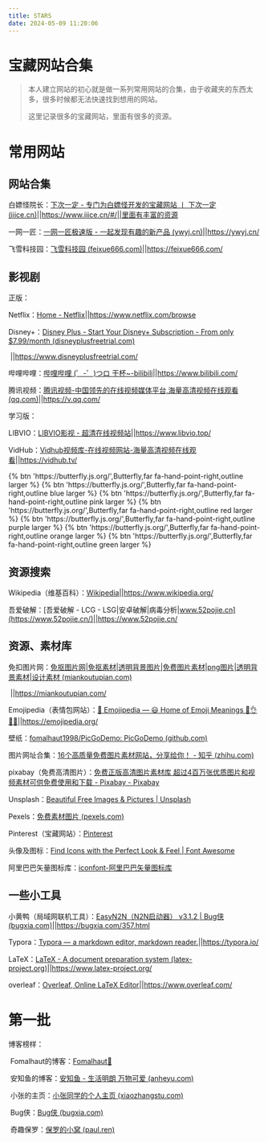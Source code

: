 ```yaml
---
title: STARS
date: 2024-05-09 11:20:06
---
```


# 宝藏网站合集

> 本人建立网站的初心就是做一系列常用网站的合集，由于收藏夹的东西太多，很多时候都无法快速找到想用的网站。
>
> 这里记录很多的宝藏网站，里面有很多的资源。

# 常用网站

## 网站合集

白嫖怪院长：[下次一定 - 专门为白嫖怪开发的宝藏网站 丨 下次一定 (iiice.cn)](https://www.iiice.cn/#/)||https://www.iiice.cn/#/||里面有丰富的资源

一网一匠：[一网一匠极速版 - 一起发现有趣的新产品 (ywyj.cn)](https://ywyj.cn/)||https://ywyj.cn/

飞雪科技园：[飞雪科技园 (feixue666.com)](https://feixue666.com/)||https://feixue666.com/

## 影视剧

正版：

Netflix：[Home - Netflix](https://www.netflix.com/browse)||https://www.netflix.com/browse

Disney+：[Disney Plus - Start Your Disney+ Subscription - From only $7.99/month (disneyplusfreetrial.com)](https://www.disneyplusfreetrial.com/)

​															||https://www.disneyplusfreetrial.com/

哔哩哔哩：[哔哩哔哩 (゜-゜)つロ 干杯~-bilibili](https://www.bilibili.com/)||https://www.bilibili.com/

腾讯视频：[腾讯视频-中国领先的在线视频媒体平台,海量高清视频在线观看 (qq.com)](https://v.qq.com/)||https://v.qq.com/

学习版：

LIBVIO：[LIBVIO影视 - 超清在线视频站](https://www.libvio.top/)||https://www.libvio.top/

VidHub：[Vidhub视频库-在线视频网站-海量高清视频在线观看](https://vidhub.tv/)||https://vidhub.tv/

<div class="btn-center">
{% btn 'https://butterfly.js.org/',Butterfly,far fa-hand-point-right,outline larger %}
{% btn 'https://butterfly.js.org/',Butterfly,far fa-hand-point-right,outline blue larger %}
{% btn 'https://butterfly.js.org/',Butterfly,far fa-hand-point-right,outline pink larger %}
{% btn 'https://butterfly.js.org/',Butterfly,far fa-hand-point-right,outline red larger %}
{% btn 'https://butterfly.js.org/',Butterfly,far fa-hand-point-right,outline purple larger %}
{% btn 'https://butterfly.js.org/',Butterfly,far fa-hand-point-right,outline orange larger %}
{% btn 'https://butterfly.js.org/',Butterfly,far fa-hand-point-right,outline green larger %}
</div>

## 资源搜索

Wikipedia（维基百科）：[Wikipedia](https://www.wikipedia.org/)||https://www.wikipedia.org/

吾爱破解：[吾爱破解 - LCG - LSG|安卓破解|病毒分析|www.52pojie.cn](https://www.52pojie.cn/)||https://www.52pojie.cn/

## 资源、素材库

免扣图片网：[免抠图片网|免抠素材|透明背景图片|免费图片素材|png图片|透明背景素材|设计素材 (miankoutupian.com)](https://miankoutupian.com/)

​																			||https://miankoutupian.com/

Emojipedia（表情包网站）：[📙 Emojipedia — 😃 Home of Emoji Meanings 💁👌🎍😍](https://emojipedia.org/)||https://emojipedia.org/

壁纸：[fomalhaut1998/PicGoDemo: PicGoDemo (github.com)](https://github.com/fomalhaut1998/PicGoDemo)

图片网址合集：[16个高质量免费图片素材网站，分享给你！ - 知乎 (zhihu.com)](https://zhuanlan.zhihu.com/p/544416825?utm_id=0)

pixabay（免费高清图片）：[免费正版高清图片素材库 超过4百万张优质图片和视频素材可供免费使用和下载 - Pixabay - Pixabay](https://pixabay.com/zh/)

Unsplash：[Beautiful Free Images & Pictures | Unsplash](https://unsplash.com/)

Pexels：[免费素材图片 (pexels.com)](https://www.pexels.com/zh-cn/)

Pinterest（宝藏网站）：[Pinterest](https://www.pinterest.com/)

 头像及图标：[Find Icons with the Perfect Look & Feel | Font Awesome](https://fontawesome.com/icons?from=io)

阿里巴巴矢量图标库：[iconfont-阿里巴巴矢量图标库](https://www.iconfont.cn/)



## 一些小工具

小黄鸭（局域网联机工具）：[EasyN2N（N2N启动器） v3.1.2 | Bug侠 (bugxia.com)](https://bugxia.com/357.html)||https://bugxia.com/357.html

Typora：[Typora — a markdown editor, markdown reader.](https://typora.io/)||https://typora.io/

LaTeX：[LaTeX - A document preparation system (latex-project.org)](https://www.latex-project.org/)||https://www.latex-project.org/

overleaf：[Overleaf, Online LaTeX Editor](https://www.overleaf.com/)||https://www.overleaf.com/





# 第一批

博客榜样：

​	Fomalhaut的博客：[Fomalhaut🥝](https://www.fomal.cc/)

​	安知鱼的博客：[安知鱼 - 生活明朗 万物可爱 (anheyu.com)](https://blog.anheyu.com/)

​	小张的主页：[小张同学的个人主页 (xiaozhangstu.com)](https://xiaozhangstu.com/)

​	Bug侠：[Bug侠 (bugxia.com)](https://bugxia.com/)

​	奇趣保罗：[保罗的小窝 (paul.ren)](https://paul.ren/)
